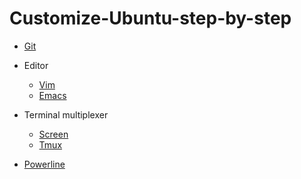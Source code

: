 # Customize-Ubuntu-step-by-step
- [Git](./Git)

- Editor
	- [Vim](./Vim)
	- [Emacs](./Emacs)

- Terminal multiplexer
	- [Screen](./Screen)
	- [Tmux](./Tmux)

- [Powerline](./Powerline)
